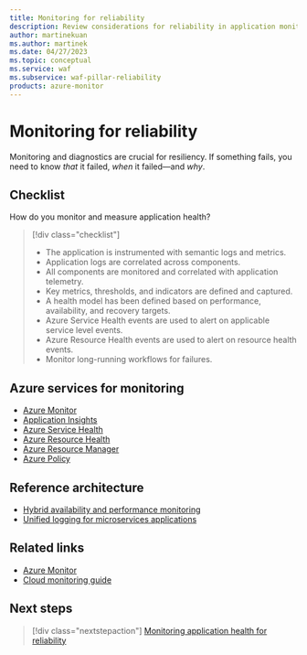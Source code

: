 ```yaml
---
title: Monitoring for reliability
description: Review considerations for reliability in application monitoring. See a list of Azure services that you can use for monitoring.
author: martinekuan
ms.author: martinek
ms.date: 04/27/2023
ms.topic: conceptual
ms.service: waf
ms.subservice: waf-pillar-reliability
products: azure-monitor
---
```


# Monitoring for reliability

Monitoring and diagnostics are crucial for resiliency. If something fails, you need to know *that* it failed, *when* it failed—and *why*.

## Checklist

How do you monitor and measure application health?

> [!div class="checklist"]
>
> - The application is instrumented with semantic logs and metrics.
> - Application logs are correlated across components.
> - All components are monitored and correlated with application telemetry.
> - Key metrics, thresholds, and indicators are defined and captured.
> - A health model has been defined based on performance, availability, and recovery targets.
> - Azure Service Health events are used to alert on applicable service level events.
> - Azure Resource Health events are used to alert on resource health events.
> - Monitor long-running workflows for failures.

## Azure services for monitoring

- [Azure Monitor](/azure/azure-monitor/overview)
- [Application Insights](/azure/azure-monitor/app/app-insights-overview)
- [Azure Service Health](/azure/service-health/service-health-overview)
- [Azure Resource Health](/azure/service-health/resource-health-overview)
- [Azure Resource Manager](/azure/azure-resource-manager/management/overview)
- [Azure Policy](/azure/governance/policy/overview)

## Reference architecture

- [Hybrid availability and performance monitoring](/azure/architecture/hybrid/hybrid-perf-monitoring)
- [Unified logging for microservices applications](/azure/architecture/example-scenario/logging/unified-logging)

## Related links

- [Azure Monitor](https://azure.microsoft.com/services/monitor/)
- [Cloud monitoring guide](/azure/azure-monitor/continuous-monitoring)

## Next steps

> [!div class="nextstepaction"]
> [Monitoring application health for reliability](./monitoring.md)
